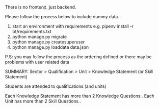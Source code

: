 There is no frontend, just backend.

Please follow the process below to include dummy data.

1. start an environment with requirements
   e.g. pipenv install -r bt/requirements.txt
2. python manage.py migrate
3. python manage.py createsuperuser
4. python manage.py loaddata data.json

P.S: you may follow the process as the ordering defined or there may be problems with user related data

SUMMARY:
Sector > Qualification > Unit > Knowledge Statement (or Skill Statement)

Students are attended to qualifications (and units)

Each Knowledge Statement has more than 2 Knowledge Questions..
Each Unit has more than 2 Skill Questions..
